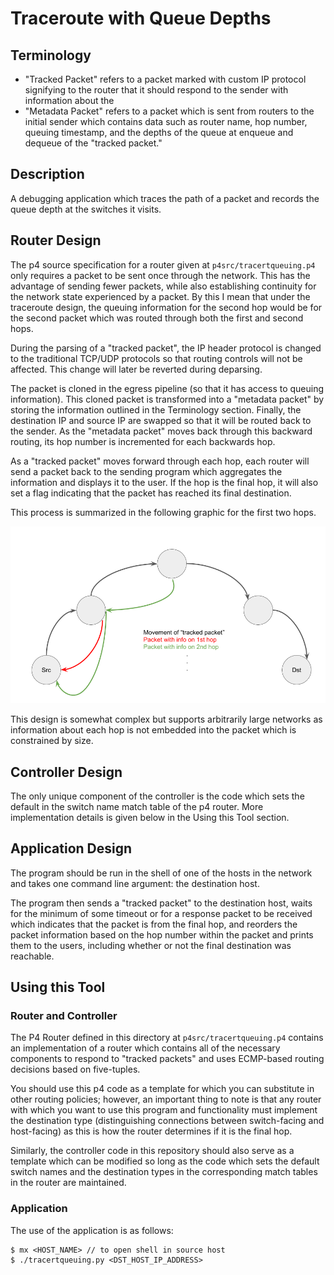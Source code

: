 # Traceroute with Queue Depths


## Terminology
- "Tracked Packet" refers to a packet marked with custom IP protocol signifying to the router that it should respond to the sender with information about the 
- "Metadata Packet" refers to a packet which is sent from routers to the initial sender which contains data such as router name, hop number, queuing timestamp, and the depths of the queue at enqueue and dequeue of the "tracked packet."

## Description
A debugging application which traces the path of a packet and records the queue depth at the switches it visits.

## Router Design

The p4 source specification for a router given at `p4src/tracertqueuing.p4`  only requires a packet to be sent once through the network. This has the advantage of sending fewer packets, while also establishing continuity for the network state experienced by a packet. By this I mean that under the traceroute design, the queuing information for the second hop would be for the second packet which was routed through both the first and second hops.

During the parsing of a "tracked packet", the IP header protocol is changed to the traditional TCP/UDP protocols so that routing controls will not be affected. This change will later be reverted during deparsing.

The packet is cloned in the egress pipeline (so that it has access to queuing information). This cloned packet is transformed into a "metadata packet" by storing the information outlined in the Terminology section. Finally, the destination IP and source IP are swapped so that it will be routed back to the sender. As the "metadata packet" moves back through this backward routing, its hop number is incremented for each backwards hop.

As a "tracked packet" moves forward through each hop, each router will send a packet back to the sending program which aggregates the information and displays it to the user. If the hop is the final hop, it will also set a flag indicating that the packet has reached its final destination.

This process is summarized in the following graphic for the first two hops.

![](images/figure1.png)

This design is somewhat complex but supports arbitrarily large networks as information about each hop is not embedded into the packet which is constrained by size.

## Controller Design
The only unique component of the controller is the code which sets the default in the switch name match table of the p4 router. More implementation details is given below in the Using this Tool section.

## Application Design

The program should be run in the shell of one of the hosts in the network and takes one command line argument: the destination host.

The program then sends a "tracked packet" to the destination host, waits for the minimum of some timeout or for a response packet to be received which indicates that the packet is from the final hop, and reorders the packet information based on the hop number within the packet and prints them to the users, including whether or not the final destination was reachable.

## Using this Tool

### Router and Controller

The P4 Router defined in this directory at `p4src/tracertqueuing.p4` contains an implementation of a router which contains all of the necessary components to respond to "tracked packets" and uses ECMP-based routing decisions based on five-tuples.

You should use this p4 code as a template for which you can substitute in other routing policies; however, an important thing to note is that any router with which you want to use this program and functionality must implement the destination type (distinguishing connections between switch-facing and host-facing) as this is how the router determines if it is the final hop.

Similarly, the controller code in this repository should also serve as a template which can be modified so long as the code which sets the default switch names and the destination types in the corresponding match tables in the router are maintained.

### Application
The use of the application is as follows:

```
$ mx <HOST_NAME> // to open shell in source host
$ ./tracertqueuing.py <DST_HOST_IP_ADDRESS>
```
